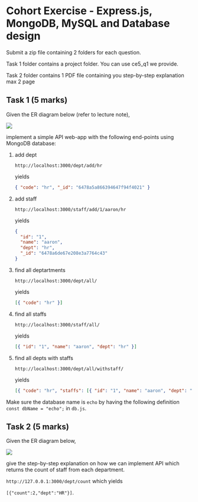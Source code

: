 # Cohort Exercise - Express.js, MongoDB, MySQL and Database design

Submit a zip file containing 2 folders for each question.

Task 1 folder contains a project folder. You can use ce5_q1 we provide.

Task 2 folder contains 1 PDF file containing you step-by-step explanation max 2 page

## Task 1 (5 marks)

Given the ER diagram below (refer to lecture note),

![](../images/er2.png)

implement a simple API web-app with the following end-points using MongoDB database:

1. add dept
   ```url
   http://localhost:3000/dept/add/hr
   ```
   yields
   ```json
   { "code": "hr", "_id": "6478a5a866394647f94f4021" }
   ```
1. add staff
   ```url
   http://localhost:3000/staff/add/1/aaron/hr
   ```
   yields
   ```json
   {
     "id": "1",
     "name": "aaron",
     "dept": "hr",
     "_id": "6478a6de67e208e3a7764c43"
   }
   ```
1. find all deptartments
   ```url
   http://localhost:3000/dept/all/
   ```
   yields
   ```json
   [{ "code": "hr" }]
   ```
1. find all staffs
   ```url
   http://localhost:3000/staff/all/
   ```
   yields
   ```json
   [{ "id": "1", "name": "aaron", "dept": "hr" }]
   ```
1. find all depts with staffs
   ```url
   http://localhost:3000/dept/all/withstaff/
   ```
   yields
   ```json
   [{ "code": "hr", "staffs": [{ "id": "1", "name": "aaron", "dept": "hr" }] }]
   ```

Make sure the database name is `echo` by having the following definition `const dbName = "echo";` in `db.js`.

## Task 2 (5 marks)

Given the ER diagram below,

![](../images/er2.png)

give the step-by-step explanation on how we can implement API which returns the count of staff from each department.

`http://127.0.0.1:3000/dept/count` which yields

`[{"count":2,"dept":"HR"}]`.
